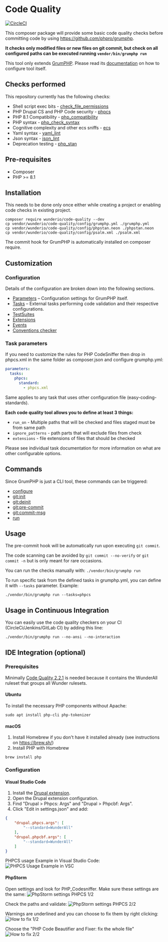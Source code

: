 # Code Quality

[![CircleCI](https://circleci.com/gh/wunderio/code-quality.svg?style=svg)](https://circleci.com/gh/wunderio/code-quality)

This composer package will provide some basic code quality checks before committing
code by using https://github.com/phpro/grumphp.

**It checks only modified files or new files on git commit, but check on all configured
paths can be executed running `vendor/bin/grumphp run`**

This tool only extends [GrumPHP](https://github.com/phpro/grumphp). Please read
its [documentation](https://github.com/phpro/grumphp/blob/master/README.md#configuration) on how to configure tool itself.

## Checks performed

This repository currently has the following checks:

* Shell script exec bits - [check_file_permissions](src/Task/CheckFilePermissions/README.md)
* PHP Drupal CS and PHP Code security  - [phpcs](src/Task/Phpcs/README.md)
* PHP 8.1 Compatibility - [php_compatibility](src/Task/PhpCompatibility/README.md)
* PHP syntax - [php_check_syntax](src/Task/PhpCheckSyntax/README.md)
* Cognitive complexity and other ecs sniffs - [ecs](src/Task/Ecs/README.md)
* Yaml syntax - [yaml_lint](src/Task/YamlLint/README.md)
* Json syntax - [json_lint](src/Task/JsonLint/README.md)
* Deprecation testing -  [php_stan](src/Task/PhpStan/README.md)

## Pre-requisites

* Composer
* PHP >= 8.1

## Installation

This needs to be done only once either while creating a project or enabling code checks in existing project.

```
composer require wunderio/code-quality --dev
cp vendor/wunderio/code-quality/config/grumphp.yml ./grumphp.yml
cp vendor/wunderio/code-quality/config/phpstan.neon ./phpstan.neon
cp vendor/wunderio/code-quality/config/psalm.xml ./psalm.xml
```

The commit hook for GrumPHP is automatically installed on composer require.

## Customization

### Configuration

Details of the configuration are broken down into the following sections.

- [Parameters](https://github.com/phpro/grumphp/blob/master/doc/parameters.md) &ndash; Configuration settings for GrumPHP itself.
- [Tasks](https://github.com/phpro/grumphp/blob/master/doc/tasks.md) &ndash; External tasks performing code validation and their respective configurations.
- [TestSuites](https://github.com/phpro/grumphp/blob/master/doc/testsuites.md)
- [Extensions](https://github.com/phpro/grumphp/blob/master/doc/extensions.md)
- [Events](https://github.com/phpro/grumphp/blob/master/doc/events.md)
- [Conventions checker](https://github.com/phpro/grumphp/blob/master/doc/conventions.md)

### Task parameters
If you need to customize the rules for PHP CodeSniffer then drop in phpcs.xml in the same
folder as composer.json and configure grumphp.yml:
````yml
parameters:
  tasks:
    phpcs:
      standard:
        - phpcs.xml
````

Same applies to any task that uses other configuration file (easy-coding-standards).

**Each code quality tool allows you to define at least 3 things:**
- `run_on` - Multiple paths that will be checked and files staged must be from same path
- `ignore_patterns` - path parts that will exclude files from check
- `extensions` - file extensions of files that should be checked

Please see individual task documentation for more information on what are other configurable options.



## Commands

Since GrumPHP is just a CLI tool, these commands can be triggered:

- [configure](https://github.com/phpro/grumphp/blob/master/doc/commands.md#installation)
- [git:init](https://github.com/phpro/grumphp/blob/master/doc/commands.md#installation)
- [git:deinit](https://github.com/phpro/grumphp/blob/master/doc/commands.md#installation)
- [git:pre-commit](https://github.com/phpro/grumphp/blob/master/doc/commands.md#git-hooks)
- [git:commit-msg](https://github.com/phpro/grumphp/blob/master/doc/commands.md#git-hooks)
- [run](https://github.com/phpro/grumphp/blob/master/doc/commands.md#run)

## Usage

The pre-commit hook will be automatically run upon executing `git commit`.

The code scanning can be avoided by `git commit --no-verify` or `git commit -n` but is only meant for rare occasions.

You can run the checks manually with: `./vendor/bin/grumphp run`

To run specific task from the defined tasks in grumphp.yml, you can define it with `--tasks` parameter. Example:

    ./vendor/bin/grumphp run --tasks=phpcs

## Usage in Continuous Integration
You can easily use the code quality checkers on your CI (CircleCi/Jenkins/GitLab CI) by adding this line:

```
./vendor/bin/grumphp run --no-ansi --no-interaction
```

## IDE Integration (optional)

### Prerequisites

Minimally [Code Quality 2.2.1](https://github.com/wunderio/code-quality/releases/tag/2.2.1) is needed because it contains the WunderAll ruleset that groups all Wunder rulesets.

#### Ubuntu
To install the necessary PHP components without Apache:
```
sudo apt install php-cli php-tokenizer
```

#### macOS
1. Install Homebrew if you don't have it installed already (see instructions on https://brew.sh/)
2. Install PHP with Homebrew
```
brew install php
```

### Configuration

#### Visual Studio Code

1. Install the [Drupal extension](https://marketplace.visualstudio.com/items?itemName=Stanislav.vscode-drupal).
2. Open the Drupal extension configuration.
3. Find "Drupal > Phpcs: Args" and "Drupal > Phpcbf: Args".
4. Click "Edit in settings.json" and add:

```json
{
    "drupal.phpcs.args": [
        "--standard=WunderAll"
    ],
    "drupal.phpcbf.args": [
        "--standard=WunderAll"
    ]
}
```

PHPCS usage Example in Visual Studio Code:
![PHPCS Usage Example in VSC](https://user-images.githubusercontent.com/11972062/221161739-cabcd4b5-800d-4d5b-8071-9324bf2bcc08.gif)

#### PhpStorm

Open settings and look for PHP_Codesniffer. Make sure these settings are the same:
![PhpStorm settings PHPCS 1/2](https://www.upload.ee/image/16969201/2024-08-14_15-59.png)

Check the paths and validate:
![PhpStorm settings PHPCS 2/2](https://www.upload.ee/image/16969203/2024-08-14_16-01.png)

Warnings are underlined and you can choose to fix them by right clicking:
![How to fix 1/2](https://www.upload.ee/image/16969207/2024-08-14_16-03.png)

Choose the "PHP Code Beautifier and Fixer: fix the whole file"
![How to fix 2/2](https://www.upload.ee/image/16969210/2024-08-14_16-04.png)

